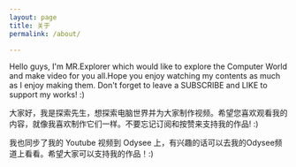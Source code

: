```yaml
---
layout: page
title: 关于
permalink: /about/

---
```

Hello guys, I'm MR.Explorer which would like to explore the Computer World and make video for you all.Hope you enjoy watching my contents as much as I enjoy making them. Don't forget to leave a SUBSCRIBE and LIKE to support my works! :)

大家好，我是探索先生，想探索电脑世界并为大家制作视频。希望您喜欢观看我的内容，就像我喜欢制作它们一样。不要忘记订阅和按赞来支持我的作品! :)

我也同步了我的 Youtube 视频到 Odysee 上，有兴趣的话可以去我的Odysee频道上看看。希望大家可以支持我的作品！:)